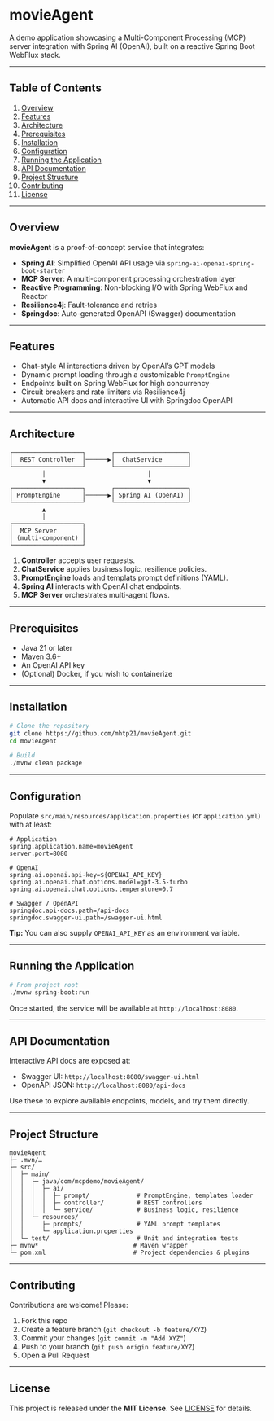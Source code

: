# movieAgent

A demo application showcasing a Multi-Component Processing (MCP) server integration with Spring AI (OpenAI), built on a reactive Spring Boot WebFlux stack.

---

## Table of Contents

1. [Overview](#overview)  
2. [Features](#features)  
3. [Architecture](#architecture)  
4. [Prerequisites](#prerequisites)  
5. [Installation](#installation)  
6. [Configuration](#configuration)  
7. [Running the Application](#running-the-application)  
8. [API Documentation](#api-documentation)  
9. [Project Structure](#project-structure)  
10. [Contributing](#contributing)  
11. [License](#license)  

---

## Overview

**movieAgent** is a proof-of-concept service that integrates:

- **Spring AI**: Simplified OpenAI API usage via `spring-ai-openai-spring-boot-starter`  
- **MCP Server**: A multi-component processing orchestration layer  
- **Reactive Programming**: Non-blocking I/O with Spring WebFlux and Reactor  
- **Resilience4j**: Fault-tolerance and retries  
- **Springdoc**: Auto-generated OpenAPI (Swagger) documentation  

---

## Features

- Chat-style AI interactions driven by OpenAI’s GPT models  
- Dynamic prompt loading through a customizable `PromptEngine`  
- Endpoints built on Spring WebFlux for high concurrency  
- Circuit breakers and rate limiters via Resilience4j  
- Automatic API docs and interactive UI with Springdoc OpenAPI  

---

## Architecture

```
┌───────────────────┐       ┌────────────────────┐
│  REST Controller  │──────▶│  ChatService       │
└───────────────────┘       └────────────────────┘
         │                            │
         ▼                            ▼
┌───────────────────┐       ┌────────────────────┐
│ PromptEngine      │──────▶│ Spring AI (OpenAI) │
└───────────────────┘       └────────────────────┘
         ▲
         │
┌───────────────────┐
│  MCP Server       │
│ (multi-component) │
└───────────────────┘
```

1. **Controller** accepts user requests.  
2. **ChatService** applies business logic, resilience policies.  
3. **PromptEngine** loads and templats prompt definitions (YAML).  
4. **Spring AI** interacts with OpenAI chat endpoints.  
5. **MCP Server** orchestrates multi-agent flows.  

---

## Prerequisites

- Java 21 or later  
- Maven 3.6+  
- An OpenAI API key  
- (Optional) Docker, if you wish to containerize  

---

## Installation

```bash
# Clone the repository
git clone https://github.com/mhtp21/movieAgent.git
cd movieAgent

# Build
./mvnw clean package
```

---

## Configuration

Populate `src/main/resources/application.properties` (or `application.yml`) with at least:

```properties
# Application
spring.application.name=movieAgent
server.port=8080

# OpenAI
spring.ai.openai.api-key=${OPENAI_API_KEY}
spring.ai.openai.chat.options.model=gpt-3.5-turbo
spring.ai.openai.chat.options.temperature=0.7

# Swagger / OpenAPI
springdoc.api-docs.path=/api-docs
springdoc.swagger-ui.path=/swagger-ui.html
```

**Tip:** You can also supply `OPENAI_API_KEY` as an environment variable.

---

## Running the Application

```bash
# From project root
./mvnw spring-boot:run
```

Once started, the service will be available at `http://localhost:8080`.

---

## API Documentation

Interactive API docs are exposed at:

- Swagger UI: `http://localhost:8080/swagger-ui.html`  
- OpenAPI JSON: `http://localhost:8080/api-docs`  

Use these to explore available endpoints, models, and try them directly.

---

## Project Structure

```
movieAgent
├─ .mvn/…
├─ src/
│  ├─ main/
│  │  ├─ java/com/mcpdemo/movieAgent/
│  │  │  ├─ ai/
│  │  │  │  ├─ prompt/             # PromptEngine, templates loader
│  │  │  │  ├─ controller/         # REST controllers
│  │  │  │  └─ service/            # Business logic, resilience
│  │  └─ resources/
│  │     ├─ prompts/               # YAML prompt templates
│  │     └─ application.properties
│  └─ test/                        # Unit and integration tests
├─ mvnw*                          # Maven wrapper
└─ pom.xml                        # Project dependencies & plugins
```

---

## Contributing

Contributions are welcome! Please:

1. Fork this repo  
2. Create a feature branch (`git checkout -b feature/XYZ`)  
3. Commit your changes (`git commit -m "Add XYZ"`)  
4. Push to your branch (`git push origin feature/XYZ`)  
5. Open a Pull Request  

---

## License

This project is released under the **MIT License**. See [LICENSE](LICENSE) for details.
